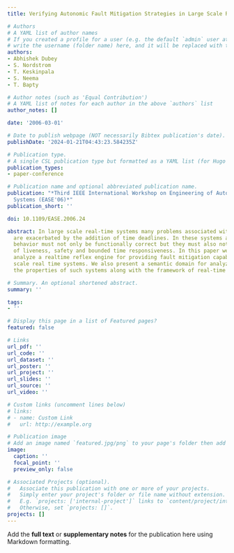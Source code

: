 ```yaml
---
title: Verifying Autonomic Fault Mitigation Strategies in Large Scale Real-Time Systems

# Authors
# A YAML list of author names
# If you created a profile for a user (e.g. the default `admin` user at `content/authors/admin/`), 
# write the username (folder name) here, and it will be replaced with their full name and linked to their profile.
authors:
- Abhishek Dubey
- S. Nordstrom
- T. Keskinpala
- S. Neema
- T. Bapty

# Author notes (such as 'Equal Contribution')
# A YAML list of notes for each author in the above `authors` list
author_notes: []

date: '2006-03-01'

# Date to publish webpage (NOT necessarily Bibtex publication's date).
publishDate: '2024-01-21T04:43:23.584235Z'

# Publication type.
# A single CSL publication type but formatted as a YAML list (for Hugo requirements).
publication_types:
- paper-conference

# Publication name and optional abbreviated publication name.
publication: "*Third IEEE International Workshop on Engineering of Autonomic Autonomous
  Systems (EASE'06)*"
publication_short: ''

doi: 10.1109/EASE.2006.24

abstract: In large scale real-time systems many problems associated with self-management
  are exacerbated by the addition of time deadlines. In these systems any autonomic
  behavior must not only be functionally correct but they must also not violate properties
  of liveness, safety and bounded time responsiveness. In this paper we present and
  analyze a realtime reflex engine for providing fault mitigation capability to large
  scale real time systems. We also present a semantic domain for analyzing and verifying
  the properties of such systems along with the framework of real-time reflex engines

# Summary. An optional shortened abstract.
summary: ''

tags:
- ''

# Display this page in a list of Featured pages?
featured: false

# Links
url_pdf: ''
url_code: ''
url_dataset: ''
url_poster: ''
url_project: ''
url_slides: ''
url_source: ''
url_video: ''

# Custom links (uncomment lines below)
# links:
# - name: Custom Link
#   url: http://example.org

# Publication image
# Add an image named `featured.jpg/png` to your page's folder then add a caption below.
image:
  caption: ''
  focal_point: ''
  preview_only: false

# Associated Projects (optional).
#   Associate this publication with one or more of your projects.
#   Simply enter your project's folder or file name without extension.
#   E.g. `projects: ['internal-project']` links to `content/project/internal-project/index.md`.
#   Otherwise, set `projects: []`.
projects: []
---
```


Add the **full text** or **supplementary notes** for the publication here using Markdown formatting.

